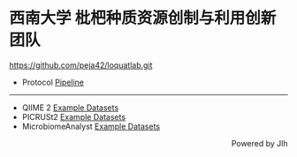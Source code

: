 # 西南大学  枇杷种质资源创制与利用创新团队

<https://github.com/peja42/loquatlab.git>

- Protocol [Pipeline](https://github.com/peja42/loquatlab/blob/main/lab-pipeline.sh)

---

- QIIME 2 [Example Datasets](https://github.com/squidfunk/mkdocs-material)
- PICRUSt2  [Example Datasets](https://github.com/peja42/loquatlab/tree/main/picrust2)
- MicrobiomeAnalyst [Example Datasets](https://github.com/peja42/loquatlab/tree/main/MicrobiomeAnalyst)

<p align="right">Powered by Jlh</p>
